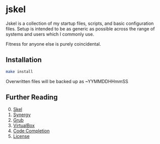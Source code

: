 # jskel

Jskel is a collection of my startup files, scripts, and basic configuration
files. Setup is intended to be as generic as possible across the range of
systems and users which I commonly use.

Fitness for anyone else is purely coincidental.

## Installation

```bash
make install
```

Overwritten files will be backed up as <filename>~YYMMDDHHmmSS

## Further Reading

0. [Skel](doc/README.skel.md)
1. [Synergy](doc/README.synergy.md)
2. [Grub](doc/README.grub.md)
3. [VirtualBox](doc/README.virtualbox.md)
4. [Code Completion](doc/README.codecompletion.md)
5. [License](LICENSE.md)
